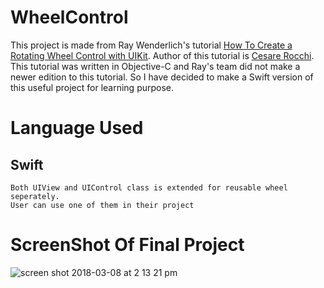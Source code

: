 # WheelControl
This project is made from Ray Wenderlich's tutorial [How To Create a Rotating Wheel Control with UIKit](https://www.raywenderlich.com/9864/how-to-create-a-rotating-wheel-control-with-uikit).
Author of this tutorial is [Cesare Rocchi](https://www.raywenderlich.com/u/funkyboy).
This tutorial was written in Objective-C and Ray's team did not make a newer edition to this tutorial. So I have decided to make
a Swift version of this useful project for learning purpose.
# Language Used
## Swift
```
Both UIView and UIControl class is extended for reusable wheel seperately. 
User can use one of them in their project
```
# ScreenShot Of Final Project

![screen shot 2018-03-08 at 2 13 21 pm](https://user-images.githubusercontent.com/10586310/37141739-3830c0ee-22e0-11e8-81da-736759bd0b61.png)
